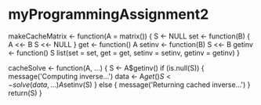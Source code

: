 # myProgrammingAssignment2


makeCacheMatrix <- function(A = matrix())
{
  S <- NULL
  set <- function(B)
  {
    A <<- B
    S <<- NULL
  }
  get <- function() A
  setinv <- function(B) S <<- B
  getinv <- function() S
  list(set = set, get = get, setinv = setinv, getinv = getinv)
}


cacheSolve <- function(A, ...)
{
  S <- A$getinv()
  if (is.null(S)) {
    message('Computing inverse...')
    data <- A$get()
    S <- solve(data, ...)
    A$setinv(S)
  } else {
    message('Returning cached inverse...')
  }
  return(S)
}
